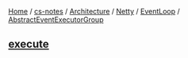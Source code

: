 [Home](https://mengxianbin.github.io) /
[cs-notes](https://mengxianbin.github.io/cs-notes/site) /
[Architecture](https://mengxianbin.github.io/cs-notes/site/Architecture) /
[Netty](https://mengxianbin.github.io/cs-notes/site/Architecture/Netty) /
[EventLoop](https://mengxianbin.github.io/cs-notes/site/Architecture/Netty/EventLoop) /
[AbstractEventExecutorGroup](https://mengxianbin.github.io/cs-notes/site/Architecture/Netty/EventLoop/AbstractEventExecutorGroup)

## [execute](https://mengxianbin.github.io/cs-notes/site/Architecture/Netty/EventLoop/AbstractEventExecutorGroup/execute)
